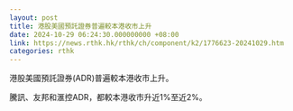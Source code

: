 ```yaml
---
layout: post
title: 港股美國預託證券普遍較本港收市上升
date: 2024-10-29 06:24:30.000000000 +08:00
link: https://news.rthk.hk/rthk/ch/component/k2/1776623-20241029.htm
categories: rthk
---
```


港股美國預託證券(ADR)普遍較本港收市上升。

騰訊、友邦和滙控ADR，都較本港收市升近1%至近2%。
